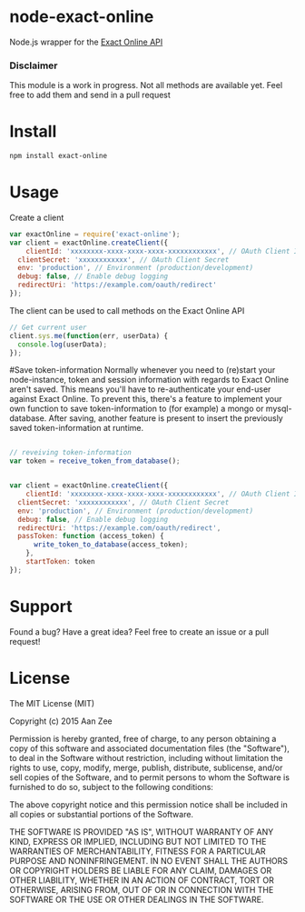# node-exact-online
Node.js wrapper for the [Exact Online API](https://developers.exactonline.com)

### Disclaimer

This module is a work in progress. Not all methods are available yet. Feel free to add them and send in a pull request

# Install

```bash
npm install exact-online
```
# Usage 

Create a client
```javascript
var exactOnline = require('exact-online');
var client = exactOnline.createClient({
	clientId: 'xxxxxxxx-xxxx-xxxx-xxxx-xxxxxxxxxxxx', // OAuth Client ID
  clientSecret: 'xxxxxxxxxxxx', // OAuth Client Secret
  env: 'production', // Environment (production/development)
  debug: false, // Enable debug logging
  redirectUri: 'https://example.com/oauth/redirect'
});
```
The client can be used to call methods on the Exact Online API
```javascript
// Get current user
client.sys.me(function(err, userData) {
  console.log(userData); 
});
```

#Save token-information
Normally whenever you need to (re)start your node-instance, token and session information with regards to Exact Online aren't saved.
This means you'll have to re-authenticate your end-user against Exact Online.
To prevent this, there's a feature to implement your own function to save token-information to (for example) a mongo or mysql-database.
After saving, another feature is present to insert the previously saved token-information at runtime.

```javascript

// reveiving token-information
var token = receive_token_from_database();


var client = exactOnline.createClient({
	clientId: 'xxxxxxxx-xxxx-xxxx-xxxx-xxxxxxxxxxxx', // OAuth Client ID
  clientSecret: 'xxxxxxxxxxxx', // OAuth Client Secret
  env: 'production', // Environment (production/development)
  debug: false, // Enable debug logging
  redirectUri: 'https://example.com/oauth/redirect',
  passToken: function (access_token) {
      write_token_to_database(access_token);
    },
    startToken: token
});

````

# Support
Found a bug? Have a great idea? Feel free to create an issue or a pull request!

# License

The MIT License (MIT)

Copyright (c) 2015 Aan Zee

Permission is hereby granted, free of charge, to any person obtaining a copy
of this software and associated documentation files (the "Software"), to deal
in the Software without restriction, including without limitation the rights
to use, copy, modify, merge, publish, distribute, sublicense, and/or sell
copies of the Software, and to permit persons to whom the Software is
furnished to do so, subject to the following conditions:

The above copyright notice and this permission notice shall be included in all
copies or substantial portions of the Software.

THE SOFTWARE IS PROVIDED "AS IS", WITHOUT WARRANTY OF ANY KIND, EXPRESS OR
IMPLIED, INCLUDING BUT NOT LIMITED TO THE WARRANTIES OF MERCHANTABILITY,
FITNESS FOR A PARTICULAR PURPOSE AND NONINFRINGEMENT. IN NO EVENT SHALL THE
AUTHORS OR COPYRIGHT HOLDERS BE LIABLE FOR ANY CLAIM, DAMAGES OR OTHER
LIABILITY, WHETHER IN AN ACTION OF CONTRACT, TORT OR OTHERWISE, ARISING FROM,
OUT OF OR IN CONNECTION WITH THE SOFTWARE OR THE USE OR OTHER DEALINGS IN THE
SOFTWARE.

